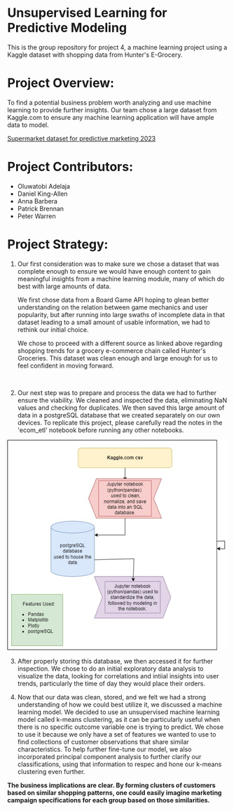 # Unsupervised Learning for Predictive Modeling 
This is the group repository for project 4, a machine learning project using a Kaggle dataset with shopping data from Hunter's E-Grocery.

# Project Overview:
To find a potential business problem worth analyzing and use machine learning to provide further insights.  Our team chose a large dataset from Kaggle.com to ensure any machine learning application will have ample data to model.

[Supermarket dataset for predictive marketing 2023](https://www.kaggle.com/datasets/hunter0007/ecommerce-dataset-for-predictive-marketing-2023/code)

# Project Contributors:
- Oluwatobi Adelaja
- Daniel King-Allen
- Anna Barbera
- Patrick Brennan
- Peter Warren

# Project Strategy:
1. Our first consideration was to make sure we chose a dataset that was complete enough to ensure we would have enough content to gain meaningful insights from a machine learning module, many of which do best with large amounts of data. <br> 

    We first chose data from a Board Game API hoping to glean better understanding on the relation between game mechanics and user popularity, but after running into large swaths of incomplete data in that dataset leading to a small amount of usable information, we had to rethink our initial choice.  <br>

    We chose to proceed with a different source as linked above regarding shopping trends for a grocery e-commerce chain called Hunter's Groceries.  This dataset was clean enough and large enough for us to feel confident in moving forward.
<br>

2.  Our next step was to prepare and process the data we had to further ensure the viability.  We cleaned and inspected the data, eliminating NaN values and checking for duplicates. We then saved this large amount of data in a postgreSQL database that we created separately on our own devices.  To replicate this project, please carefully read the notes in the 'ecom_etl' notebook before running any other notebooks.

![flowchart](flowchart.jpg)

3. After properly storing this database, we then accessed it for further inspection.  We chose to do an initial exploratory data analysis to visualize the data, looking for correlations and intiial insights into user trends, particularly the time of day they would place their orders.  

4.  Now that our data was clean, stored, and we felt we had a strong understanding of how we could best utilize it, we discussed a machine learning model.  We decided to use an unsupervised machine learning model called k-means clustering, as it can be particularly useful when there is no specific outcome variable one is trying to predict.  We chose to use it because we only have a set of features we wanted to use to find collections of customer observations that share similar characteristics.  To help further fine-tune our model, we also incorporated principal component analysis to further clarify our classifications, using that information to respec and hone our k-means clustering even further.

<b>The business implications are clear.  By forming clusters of customers based on similar shopping patterns, one could easily imagine marketing campaign specifications for each group based on those similarities.</b>